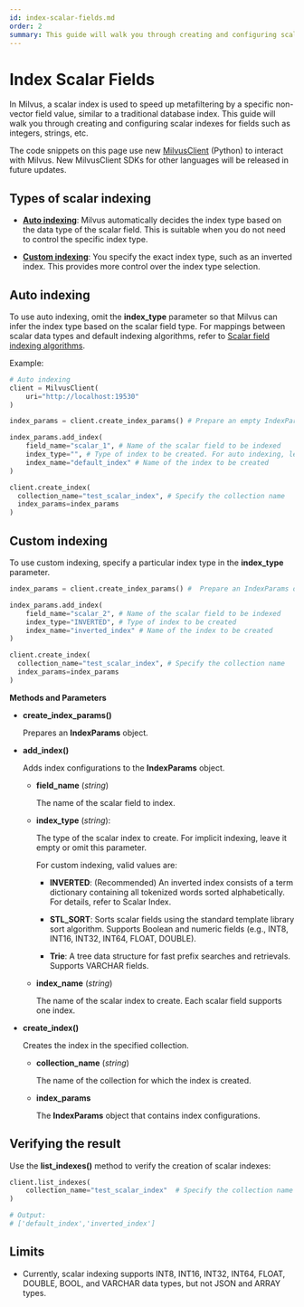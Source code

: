 ```yaml
---
id: index-scalar-fields.md
order: 2
summary: This guide will walk you through creating and configuring scalar indexes for fields such as integers, strings, etc.
---
```


# Index Scalar Fields

In Milvus, a scalar index is used to speed up metafiltering by a specific non-vector field value, similar to a traditional database index. This guide will walk you through creating and configuring scalar indexes for fields such as integers, strings, etc.

<div class="alert note">

The code snippets on this page use new <a href="https://milvus.io/api-reference/pymilvus/v2.3.x/About.md">MilvusClient</a> (Python) to interact with Milvus. New MilvusClient SDKs for other languages will be released in future updates.

</div>

## Types of scalar indexing

- __[Auto indexing](./index-scalar-fields#auto-indexing)__: Milvus automatically decides the index type based on the data type of the scalar field. This is suitable when you do not need to control the specific index type.

- __[Custom indexing](./index-scalar-fields#custom-indexing)__: You specify the exact index type, such as an inverted index. This provides more control over the index type selection.

## Auto indexing

To use auto indexing, omit the __index_type__ parameter so that Milvus can infer the index type based on the scalar field type. For mappings between scalar data types and default indexing algorithms, refer to [Scalar field indexing algorithms](https://milvus.io/docs/scalar_index.md#Scalar-field-indexing-algorithms).

Example:

```python
# Auto indexing
client = MilvusClient(
    uri="http://localhost:19530"
)

index_params = client.create_index_params() # Prepare an empty IndexParams object, without having to specify any index parameters

index_params.add_index(
    field_name="scalar_1", # Name of the scalar field to be indexed
    index_type="", # Type of index to be created. For auto indexing, leave it empty or omit this parameter.
    index_name="default_index" # Name of the index to be created
)

client.create_index(
  collection_name="test_scalar_index", # Specify the collection name
  index_params=index_params
)
```

## Custom indexing

To use custom indexing, specify a particular index type in the __index_type__ parameter.

```python
index_params = client.create_index_params() #  Prepare an IndexParams object

index_params.add_index(
    field_name="scalar_2", # Name of the scalar field to be indexed
    index_type="INVERTED", # Type of index to be created
    index_name="inverted_index" # Name of the index to be created
)

client.create_index(
  collection_name="test_scalar_index", # Specify the collection name
  index_params=index_params
)
```

__Methods and Parameters__

- __create_index_params()__

    Prepares an __IndexParams__ object.

- __add_index()__

    Adds index configurations to the __IndexParams__ object.

    - __field_name__ (_string_)

        The name of the scalar field to index.

    - __index_type__ (_string_): 

        The type of the scalar index to create. For implicit indexing, leave it empty or omit this parameter.

        For custom indexing, valid values are:

        - __INVERTED__: (Recommended) An inverted index consists of a term dictionary containing all tokenized words sorted alphabetically. For details, refer to Scalar Index.

        - __STL_SORT__: Sorts scalar fields using the standard template library sort algorithm. Supports Boolean and numeric fields (e.g., INT8, INT16, INT32, INT64, FLOAT, DOUBLE).

        - __Trie__: A tree data structure for fast prefix searches and retrievals. Supports VARCHAR fields.

    - __index_name__ (_string_)

        The name of the scalar index to create. Each scalar field supports one index.

- __create_index()__

    Creates the index in the specified collection.

    - __collection_name__ (_string_)

        The name of the collection for which the index is created.

    - __index_params__

        The __IndexParams__ object that contains index configurations.

## Verifying the result

Use the __list_indexes()__ method to verify the creation of scalar indexes:



```python
client.list_indexes(
    collection_name="test_scalar_index"  # Specify the collection name
)

# Output:
# ['default_index','inverted_index']
```

## Limits

- Currently, scalar indexing supports INT8, INT16, INT32, INT64, FLOAT, DOUBLE, BOOL, and VARCHAR data types, but not JSON and ARRAY types.

